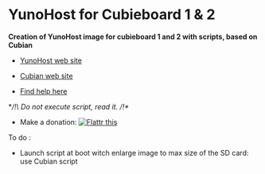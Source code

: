 YunoHost for Cubieboard 1 & 2
==========

**Creation of YunoHost image for cubieboard 1 and 2 with scripts, based on Cubian**

* [YunoHost web site](https://yunohost.org/)

* [Cubian web site](http://cubian.org/)

* [Find help here](https://yunohost.org/#/install_on_cubieboard)

**/!\ Do not execute script, read it. /!\**

* Make a donation: <a href="https://flattr.com/submit/auto?user_id=M5oul&url=https%3A%2F%2Fgithub.com%2FM5oul%2FYunocubian" target="_blank"><img src="//api.flattr.com/button/flattr-badge-large.png" alt="Flattr this" title="Flattr this" border="0"></a>

To do :

* Launch script at boot witch enlarge image to max size of the SD card: use Cubian script
